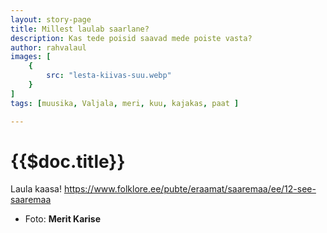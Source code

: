 ```yaml
---
layout: story-page
title: Millest laulab saarlane?
description: Kas tede poisid saavad mede poiste vasta?
author: rahvalaul
images: [
    {
        src: "lesta-kiivas-suu.webp"
    }
]
tags: [muusika, Valjala, meri, kuu, kajakas, paat ]

---
```



# {{$doc.title}}



Laula kaasa! https://www.folklore.ee/pubte/eraamat/saaremaa/ee/12-see-saaremaa




<story-author :author="author"></story-author>

<!-- <story-dictionary :terms="dictionary"></story-dictionary> -->

<!-- <details-wrapper summary="Mõtlemiseks ja arutlemiseks">

- ?

</details-wrapper> -->


<details-wrapper summary="Allikad" class="text-sm" icon="icon-park-outline:document-folder">

- Foto: **Merit Karise**

</details-wrapper>

